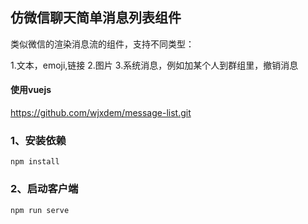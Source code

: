 ## 仿微信聊天简单消息列表组件

类似微信的渲染消息流的组件，支持不同类型：

1.文本，emoji,链接
2.图片 
3.系统消息，例如加某个人到群组里，撤销消息 

#### 使用vuejs

https://github.com/wjxdem/message-list.git

### 1、安装依赖
```
npm install
```

### 2、启动客户端
```
npm run serve
```
